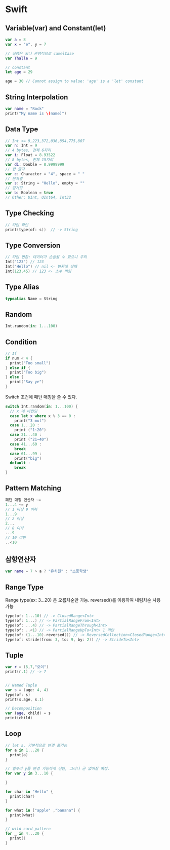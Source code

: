 # Swift

## Variable(var) and Constant(let)

```swift
var a = 8
var x = "e", y = 7

// 실행은 되나 관행적으로 camelCase
var Thalle = 9

// constant
let age = 29

age = 30 // Cannot assign to value: 'age' is a 'let' constant
```


## String Interpolation

```swift
var name = "Rock"
print("My name is \(name)")
```


## Data Type

```swift
// Int <= 9,223,372,036,854,775,807
var n: Int = 9
// 4 bytes, 전체 6자리
var i: Float = 8.93522
// 8 bytes, 전체 15자리
var di: Double = 8.9999999
// 한 글자
var c: Character = "4", space = " "
// 문자열
var s: String = "Hello", empty = ""
// 참거짓
var b: Boolean = true
// Other: UInt, UInt64, Int32
```

## Type Checking

```swift
// 타입 확인
print(type(of: s))  // -> String
```


## Type Conversion

```swift
// 타입 변환: 데이터가 손실될 수 있으니 주의
Int("123") // 123
Int("Hello") // nil <- 변환에 실패
Int(123.45) // 123 <- 소수 버림
```

## Type Alias

```swift
typealias Name = String
```

## Random

```swift
Int.random(in: 1...100)
```

## Condition

```swift
// If
if num < 4 {
  print("Too small")
} else if {
  print("Too big")
} else {
  print("Say ye")
}
```

Switch 조건에 패턴 매칭을 쓸 수 있다.

```swift
switch Int.random(in: 1...100) {
  // x 에 바인딩
  case let x where x % 3 == 0 :
    print("3 mul")
  case 1...20 :
    print ("1~20")
  case 21...40 :
    print ("21~40")
  case 41...60 :
    break
  case 61...99 :
    print("big")
  default :
    break
}
```

## Pattern Matching
```swift
패턴 매칭 연산자 ~=
1...4 ~= y
// 1 이상 9 이하
1...9
// 2 이상
2...
// 8 이하
...9
// 10 미만
..<10
```

## 삼항연산자
```swift
var name = 7 > a ? "유치원" : "초등학생"
```


## Range Type
Range type(ex: 3...20) 은 오름차순만 가능. reversed()를 이용하여 내림차순 사용 가능

```swift
type(of: 1...10) // -> ClosedRange<Int>
type(of: 1...) // -> PartialRangeFrom<Int>
type(of: ...4) // -> PartialRangeThrough<Int>
type(of: ..<1) // -> PartialRangeUpTo<Int> 1 미만
type(of: (1...10).reversed()) // -> ReversedCollection<ClosedRange<Int>>
type(of: stride(from: 3, to: 9, by: 2)) // -> StrideTo<Int>
```

## Tuple
```swift
var r = (5,7,"오이")
print(r.1) // -> 7


// Named Tuple
var s = (age: 4, 4)
type(of: s)
print(s.age, s.1)

// Decomposition
var (age, child) = s
print(child)
```

## Loop
```swift
// let a, 기본적으로 변경 불가능
for a in 1...20 {
  print(a)
}

// 일부러 y를 변경 가능하게 선언, 그러나 곧 없어질 예정.
for var y in 3...10 {

}

for char in "Hello" {
  print(char)
}

for what in ["apple" ,"banana"] {
  print(what)
}

// wild card pattern
for _ in 4...20 {
  print()
}

````
